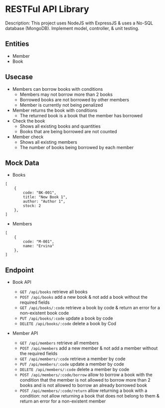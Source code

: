# RESTFul API Library
Description: This project uses NodeJS with ExpressJS & uses a No-SQL database (MongoDB). Implement model, controller, & unit testing.

## Entities
-  Member
-  Book

## Usecase
- Members can borrow books with conditions
  - Members may not borrow more than 2 books
  - Borrowed books are not borrowed by other members
  - Member is currently not being penalized
- Member returns the book with conditions
   - The returned book is a book that the member has borrowed
- Check the book
   - Shows all existing books and quantities
   - Books that are being borrowed are not counted
- Member check
  - Shows all existing members
  - The number of books being borrowed by each member
## Mock Data
- Books
```
[
    {
        code: "BK-001",
        title: "New Book 1",
        author: "Author 1",
        stock: 2
    },
]
```
- Members
```
[
    {
        code: "M-001",
        name: "Ervina"
    },
]
```
## Endpoint
-   Book API
    - ```GET /api/books```
     retrieve all books
    - ```POST /api/books```
     add a new book & not add a book without the required fields
    - ```GET /api/books/:code```
     retrieve a book by code & return an error for a non-existent book code
    - ```PUT /api/books/:code```
     update a book by code
    - ```DELETE /api/books/:code```
     delete a book by Cod
     
-
    Member API
    - ```GET /api/members```
    retrieve all members
    - ```POST /api/members```
    add a new member & not add a member without the required fields
    - ```GET /api/members/:code```
    retrieve a member by code
    - ```PUT /api/members/:code```
    update a member by code
    - ```DELETE /api/members/:code```
    delete a member by code
    - ```POST /api/members/:code/borrow```
    allow to borrow a book with the condition that the member is not allowed to borrow more than 2 books and is not allowed to borrow an already borrowed book
    - ```POST /api/members/:code/return```
   allow returning a book with a condition: not allow returning a book that does not belong to them & return an error for a non-existent member

